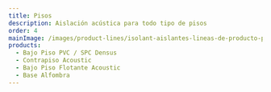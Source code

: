 ```yaml
---
title: Pisos
description: Aislación acústica para todo tipo de pisos
order: 4
mainImage: /images/product-lines/isolant-aislantes-lineas-de-producto-pisos.jpg
products:
  - Bajo Piso PVC / SPC Densus
  - Contrapiso Acoustic
  - Bajo Piso Flotante Acoustic
  - Base Alfombra
---
```

